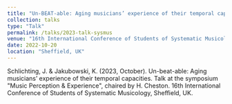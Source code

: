```yaml
---
title: "Un-BEAT-able: Aging musicians’ experience of their temporal capacities"
collection: talks
type: "Talk"
permalink: /talks/2023-talk-sysmus
venue: "16th International Conference of Students of Systematic Musicology"
date: 2022-10-20
location: "Sheffield, UK"
---
```


Schlichting, J. & Jakubowski, K. (2023, October). Un-beat-able: Aging musicians’ experience of their temporal capacities. Talk at the symposium "Music Perception & Experience", chaired by H. Cheston. 16th International Conference of Students of Systematic Musicology, Sheffield, UK.